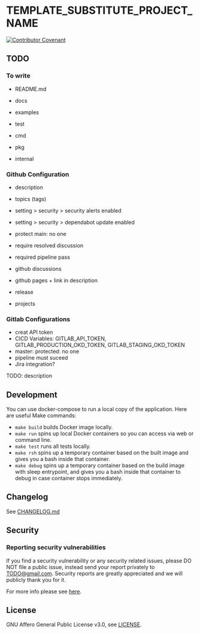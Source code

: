 # TEMPLATE_SUBSTITUTE_PROJECT_NAME

[![Contributor Covenant](https://img.shields.io/badge/Contributor%20Covenant-2.1-4baaaa.svg)](code_of_conduct.md)

## TODO
### To write

- README.md
- docs
- examples
- test

- cmd
- pkg
- internal



### Github Configuration

- description
- topics (tags)
- setting > security > security alerts enabled
- setting > security > dependabot update enabled
- protect main: no one
- require resolved discussion
- required pipeline pass

- github discussions
- github pages + link in description
- release
- projects

### Gitlab Configurations

- creat API token
- CICD Variables: GITLAB_API_TOKEN, GITLAB_PRODUCTION_OKD_TOKEN, GITLAB_STAGING_OKD_TOKEN
- master: protected: no one
- pipeline must suceed
- Jira integration?


TODO: description

## Development

You can use docker-compose to run a local copy of the application. Here are useful Make commands:
* `make build` builds Docker image locally.
* `make run` spins up local Docker containers so you can access via web or command line.
* `make test` runs all tests locally.
* `make rsh` spins up a temporary container based on the built image and gives you a bash inside that container.
* `make debug` spins up a temporary container based on the build image with sleep entrypoint, and gives you a bash inside that container to debug in case container stops immediately.



## Changelog

See [CHANGELOG.md](./CHANGELOG.md)

## Security

### Reporting security vulnerabilities

If you find a security vulnerability or any security related issues, please DO NOT file a public issue, instead send your report privately to TODO@gmail.com. Security reports are greatly appreciated and we will publicly thank you for it.

For more info please see [here](SECURITY.md).

## License

GNU Affero General Public License v3.0, see [LICENSE](LICENSE).
